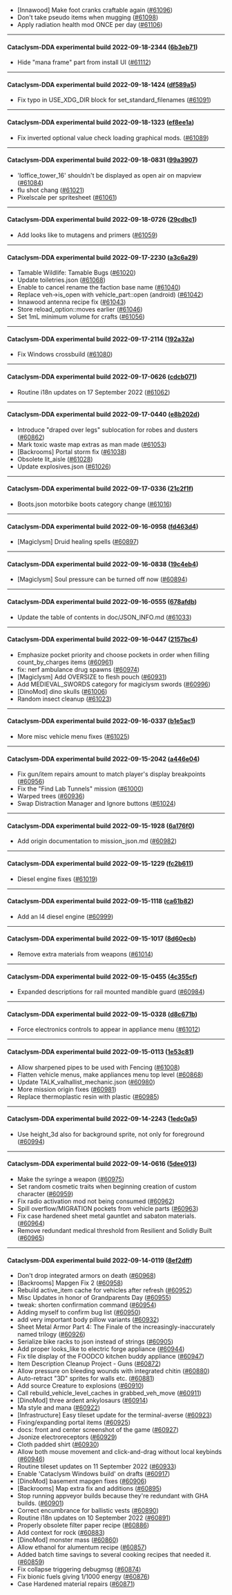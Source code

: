* [Innawood] Make foot cranks craftable again ([#61096](https://github.com/CleverRaven/Cataclysm-DDA/pull/61096))
* Don't take pseudo items when mugging ([#61098](https://github.com/CleverRaven/Cataclysm-DDA/pull/61098))
* Apply radiation health mod ONCE per day ([#61106](https://github.com/CleverRaven/Cataclysm-DDA/pull/61106))

---

#### Cataclysm-DDA experimental build 2022-09-18-2344 ([6b3eb71](https://github.com/CleverRaven/Cataclysm-DDA/releases/tag/cdda-experimental-2022-09-18-2344))

* Hide "mana frame" part from install UI ([#61112](https://github.com/CleverRaven/Cataclysm-DDA/pull/61112))

---

#### Cataclysm-DDA experimental build 2022-09-18-1424 ([df589a5](https://github.com/CleverRaven/Cataclysm-DDA/releases/tag/cdda-experimental-2022-09-18-1424))

* Fix typo in USE_XDG_DIR block for set_standard_filenames ([#61091](https://github.com/CleverRaven/Cataclysm-DDA/pull/61091))

---

#### Cataclysm-DDA experimental build 2022-09-18-1323 ([ef8ee1a](https://github.com/CleverRaven/Cataclysm-DDA/releases/tag/cdda-experimental-2022-09-18-1323))

* Fix inverted optional value check loading graphical mods. ([#61089](https://github.com/CleverRaven/Cataclysm-DDA/pull/61089))

---

#### Cataclysm-DDA experimental build 2022-09-18-0831 ([99a3907](https://github.com/CleverRaven/Cataclysm-DDA/releases/tag/cdda-experimental-2022-09-18-0831))

* 'loffice_tower_16' shouldn't be displayed as open air on mapview ([#61084](https://github.com/CleverRaven/Cataclysm-DDA/pull/61084))
* flu shot chang ([#61021](https://github.com/CleverRaven/Cataclysm-DDA/pull/61021))
* Pixelscale per spritesheet ([#61061](https://github.com/CleverRaven/Cataclysm-DDA/pull/61061))

---

#### Cataclysm-DDA experimental build 2022-09-18-0726 ([29cdbc1](https://github.com/CleverRaven/Cataclysm-DDA/releases/tag/cdda-experimental-2022-09-18-0726))

* Add looks like to mutagens and primers ([#61059](https://github.com/CleverRaven/Cataclysm-DDA/pull/61059))

---

#### Cataclysm-DDA experimental build 2022-09-17-2230 ([a3c6a29](https://github.com/CleverRaven/Cataclysm-DDA/releases/tag/cdda-experimental-2022-09-17-2230))

* Tamable Wildlife: Tamable Bugs ([#61020](https://github.com/CleverRaven/Cataclysm-DDA/pull/61020))
* Update toiletries.json ([#61068](https://github.com/CleverRaven/Cataclysm-DDA/pull/61068))
* Enable to cancel rename the faction base name  ([#61040](https://github.com/CleverRaven/Cataclysm-DDA/pull/61040))
* Replace veh->is_open with vehicle_part::open (android) ([#61042](https://github.com/CleverRaven/Cataclysm-DDA/pull/61042))
* Innawood antenna recipe fix ([#61043](https://github.com/CleverRaven/Cataclysm-DDA/pull/61043))
* Store reload_option::moves earlier ([#61046](https://github.com/CleverRaven/Cataclysm-DDA/pull/61046))
* Set 1mL minimum volume for crafts ([#61056](https://github.com/CleverRaven/Cataclysm-DDA/pull/61056))

---

#### Cataclysm-DDA experimental build 2022-09-17-2114 ([192a32a](https://github.com/CleverRaven/Cataclysm-DDA/releases/tag/cdda-experimental-2022-09-17-2114))

* Fix Windows crossbuild ([#61080](https://github.com/CleverRaven/Cataclysm-DDA/pull/61080))

---

#### Cataclysm-DDA experimental build 2022-09-17-0626 ([cdcb071](https://github.com/CleverRaven/Cataclysm-DDA/releases/tag/cdda-experimental-2022-09-17-0626))

* Routine i18n updates on 17 September 2022 ([#61062](https://github.com/CleverRaven/Cataclysm-DDA/pull/61062))

---

#### Cataclysm-DDA experimental build 2022-09-17-0440 ([e8b202d](https://github.com/CleverRaven/Cataclysm-DDA/releases/tag/cdda-experimental-2022-09-17-0440))

* Introduce "draped over legs" sublocation for robes and dusters ([#60862](https://github.com/CleverRaven/Cataclysm-DDA/pull/60862))
* Mark toxic waste map extras as man made ([#61053](https://github.com/CleverRaven/Cataclysm-DDA/pull/61053))
* [Backrooms] Portal storm fix ([#61038](https://github.com/CleverRaven/Cataclysm-DDA/pull/61038))
* Obsolete lit_aisle ([#61028](https://github.com/CleverRaven/Cataclysm-DDA/pull/61028))
* Update explosives.json ([#61026](https://github.com/CleverRaven/Cataclysm-DDA/pull/61026))

---

#### Cataclysm-DDA experimental build 2022-09-17-0336 ([21c2f1f](https://github.com/CleverRaven/Cataclysm-DDA/releases/tag/cdda-experimental-2022-09-17-0336))

* Boots.json motorbike boots category change ([#61016](https://github.com/CleverRaven/Cataclysm-DDA/pull/61016))

---

#### Cataclysm-DDA experimental build 2022-09-16-0958 ([fd463d4](https://github.com/CleverRaven/Cataclysm-DDA/releases/tag/cdda-experimental-2022-09-16-0958))

* [Magiclysm] Druid healing spells ([#60897](https://github.com/CleverRaven/Cataclysm-DDA/pull/60897))

---

#### Cataclysm-DDA experimental build 2022-09-16-0838 ([19c4eb4](https://github.com/CleverRaven/Cataclysm-DDA/releases/tag/cdda-experimental-2022-09-16-0838))

* [Magiclysm] Soul pressure can be turned off now ([#60894](https://github.com/CleverRaven/Cataclysm-DDA/pull/60894))

---

#### Cataclysm-DDA experimental build 2022-09-16-0555 ([678afdb](https://github.com/CleverRaven/Cataclysm-DDA/releases/tag/cdda-experimental-2022-09-16-0555))

* Update the table of contents in doc/JSON_INFO.md ([#61033](https://github.com/CleverRaven/Cataclysm-DDA/pull/61033))

---

#### Cataclysm-DDA experimental build 2022-09-16-0447 ([2157bc4](https://github.com/CleverRaven/Cataclysm-DDA/releases/tag/cdda-experimental-2022-09-16-0447))

* Emphasize pocket priority and choose pockets in order when filling count_by_charges items ([#60961](https://github.com/CleverRaven/Cataclysm-DDA/pull/60961))
* fix: nerf ambulance drug spawns ([#60974](https://github.com/CleverRaven/Cataclysm-DDA/pull/60974))
* [Magiclysm] Add OVERSIZE to flesh pouch ([#60931](https://github.com/CleverRaven/Cataclysm-DDA/pull/60931))
* Add MEDIEVAL_SWORDS category for magiclysm swords ([#60996](https://github.com/CleverRaven/Cataclysm-DDA/pull/60996))
* [DinoMod] dino skulls ([#61006](https://github.com/CleverRaven/Cataclysm-DDA/pull/61006))
* Random insect cleanup ([#61023](https://github.com/CleverRaven/Cataclysm-DDA/pull/61023))

---

#### Cataclysm-DDA experimental build 2022-09-16-0337 ([b1e5ac1](https://github.com/CleverRaven/Cataclysm-DDA/releases/tag/cdda-experimental-2022-09-16-0337))

* More misc vehicle menu fixes ([#61025](https://github.com/CleverRaven/Cataclysm-DDA/pull/61025))

---

#### Cataclysm-DDA experimental build 2022-09-15-2042 ([a446e04](https://github.com/CleverRaven/Cataclysm-DDA/releases/tag/cdda-experimental-2022-09-15-2042))

* Fix gun/item repairs amount to match player's display breakpoints ([#60956](https://github.com/CleverRaven/Cataclysm-DDA/pull/60956))
* Fix the "Find Lab Tunnels" mission ([#61000](https://github.com/CleverRaven/Cataclysm-DDA/pull/61000))
* Warped trees ([#60936](https://github.com/CleverRaven/Cataclysm-DDA/pull/60936))
* Swap Distraction Manager and Ignore buttons ([#61024](https://github.com/CleverRaven/Cataclysm-DDA/pull/61024))

---

#### Cataclysm-DDA experimental build 2022-09-15-1928 ([6a176f0](https://github.com/CleverRaven/Cataclysm-DDA/releases/tag/cdda-experimental-2022-09-15-1928))

* Add origin documentation to mission_json.md ([#60982](https://github.com/CleverRaven/Cataclysm-DDA/pull/60982))

---

#### Cataclysm-DDA experimental build 2022-09-15-1229 ([fc2b611](https://github.com/CleverRaven/Cataclysm-DDA/releases/tag/cdda-experimental-2022-09-15-1229))

* Diesel engine fixes ([#61019](https://github.com/CleverRaven/Cataclysm-DDA/pull/61019))

---

#### Cataclysm-DDA experimental build 2022-09-15-1118 ([ca61b82](https://github.com/CleverRaven/Cataclysm-DDA/releases/tag/cdda-experimental-2022-09-15-1118))

* Add an I4 diesel engine ([#60999](https://github.com/CleverRaven/Cataclysm-DDA/pull/60999))

---

#### Cataclysm-DDA experimental build 2022-09-15-1017 ([8d60ecb](https://github.com/CleverRaven/Cataclysm-DDA/releases/tag/cdda-experimental-2022-09-15-1017))

* Remove extra materials from weapons ([#61014](https://github.com/CleverRaven/Cataclysm-DDA/pull/61014))

---

#### Cataclysm-DDA experimental build 2022-09-15-0455 ([4c355cf](https://github.com/CleverRaven/Cataclysm-DDA/releases/tag/cdda-experimental-2022-09-15-0455))

* Expanded descriptions for rail mounted mandible guard ([#60984](https://github.com/CleverRaven/Cataclysm-DDA/pull/60984))

---

#### Cataclysm-DDA experimental build 2022-09-15-0328 ([d8c671b](https://github.com/CleverRaven/Cataclysm-DDA/releases/tag/cdda-experimental-2022-09-15-0328))

* Force electronics controls to appear in appliance menu ([#61012](https://github.com/CleverRaven/Cataclysm-DDA/pull/61012))

---

#### Cataclysm-DDA experimental build 2022-09-15-0113 ([1e53c81](https://github.com/CleverRaven/Cataclysm-DDA/releases/tag/cdda-experimental-2022-09-15-0113))

* Allow sharpened pipes to be used with Fencing ([#61008](https://github.com/CleverRaven/Cataclysm-DDA/pull/61008))
* Flatten vehicle menus, make appliances menu top level ([#60868](https://github.com/CleverRaven/Cataclysm-DDA/pull/60868))
* Update TALK_valhallist_mechanic.json ([#60980](https://github.com/CleverRaven/Cataclysm-DDA/pull/60980))
* More mission origin fixes ([#60981](https://github.com/CleverRaven/Cataclysm-DDA/pull/60981))
* Replace thermoplastic resin with plastic ([#60985](https://github.com/CleverRaven/Cataclysm-DDA/pull/60985))

---

#### Cataclysm-DDA experimental build 2022-09-14-2243 ([1edc0a5](https://github.com/CleverRaven/Cataclysm-DDA/releases/tag/cdda-experimental-2022-09-14-2243))

* Use height_3d also for background sprite, not only for foreground ([#60994](https://github.com/CleverRaven/Cataclysm-DDA/pull/60994))

---

#### Cataclysm-DDA experimental build 2022-09-14-0616 ([5dee013](https://github.com/CleverRaven/Cataclysm-DDA/releases/tag/cdda-experimental-2022-09-14-0616))

* Make the syringe a weapon ([#60975](https://github.com/CleverRaven/Cataclysm-DDA/pull/60975))
* Set random cosmetic traits when beginning creation of custom character ([#60959](https://github.com/CleverRaven/Cataclysm-DDA/pull/60959))
* Fix radio activation mod not being consumed ([#60962](https://github.com/CleverRaven/Cataclysm-DDA/pull/60962))
* Spill overflow/MIGRATION pockets from vehicle parts ([#60963](https://github.com/CleverRaven/Cataclysm-DDA/pull/60963))
* Fix case hardened sheet metal gauntlet and sabaton materials. ([#60964](https://github.com/CleverRaven/Cataclysm-DDA/pull/60964))
* Remove redundant medical threshold from Resilient and Solidly Built ([#60965](https://github.com/CleverRaven/Cataclysm-DDA/pull/60965))

---

#### Cataclysm-DDA experimental build 2022-09-14-0119 ([8ef2dff](https://github.com/CleverRaven/Cataclysm-DDA/releases/tag/cdda-experimental-2022-09-14-0119))

* Don't drop integrated armors on death ([#60968](https://github.com/CleverRaven/Cataclysm-DDA/pull/60968))
* [Backrooms] Mapgen Fix 2 ([#60958](https://github.com/CleverRaven/Cataclysm-DDA/pull/60958))
* Rebuild active_item cache for vehicles after refresh ([#60952](https://github.com/CleverRaven/Cataclysm-DDA/pull/60952))
* Misc Updates in honor of Grandparents Day ([#60955](https://github.com/CleverRaven/Cataclysm-DDA/pull/60955))
* tweak: shorten confirmation command ([#60954](https://github.com/CleverRaven/Cataclysm-DDA/pull/60954))
* Adding myself to confirm bug list ([#60950](https://github.com/CleverRaven/Cataclysm-DDA/pull/60950))
* add very important body pillow variants ([#60932](https://github.com/CleverRaven/Cataclysm-DDA/pull/60932))
* Sheet Metal Armor Part 4: The Finale of the increasingly-inaccurately named trilogy ([#60926](https://github.com/CleverRaven/Cataclysm-DDA/pull/60926))
* Serialize bike racks to json instead of strings ([#60905](https://github.com/CleverRaven/Cataclysm-DDA/pull/60905))
* Add proper looks_like to electric forge appliance ([#60944](https://github.com/CleverRaven/Cataclysm-DDA/pull/60944))
* Fix tile display of the FOODCO kitchen buddy appliance ([#60947](https://github.com/CleverRaven/Cataclysm-DDA/pull/60947))
* Item Description Cleanup Project - Guns ([#60872](https://github.com/CleverRaven/Cataclysm-DDA/pull/60872))
* Allow pressure on bleeding wounds with integrated chitin ([#60880](https://github.com/CleverRaven/Cataclysm-DDA/pull/60880))
* Auto-retract "3D" sprites for walls etc. ([#60881](https://github.com/CleverRaven/Cataclysm-DDA/pull/60881))
* Add source Creature to explosions ([#60910](https://github.com/CleverRaven/Cataclysm-DDA/pull/60910))
* Call rebuild_vehicle_level_caches in grabbed_veh_move ([#60911](https://github.com/CleverRaven/Cataclysm-DDA/pull/60911))
* [DinoMod] three ardent ankylosaurs ([#60914](https://github.com/CleverRaven/Cataclysm-DDA/pull/60914))
* Ma style and mana ([#60922](https://github.com/CleverRaven/Cataclysm-DDA/pull/60922))
* [Infrastructure] Easy tileset update for the terminal-averse ([#60923](https://github.com/CleverRaven/Cataclysm-DDA/pull/60923))
* Fixing/expanding portal items ([#60925](https://github.com/CleverRaven/Cataclysm-DDA/pull/60925))
* docs: front and center screenshot of the game ([#60927](https://github.com/CleverRaven/Cataclysm-DDA/pull/60927))
* Jsonize electroreceptors ([#60929](https://github.com/CleverRaven/Cataclysm-DDA/pull/60929))
* Cloth padded shirt ([#60930](https://github.com/CleverRaven/Cataclysm-DDA/pull/60930))
* Allow both mouse movement and click-and-drag without local keybinds ([#60946](https://github.com/CleverRaven/Cataclysm-DDA/pull/60946))
* Routine tileset updates on 11 September 2022 ([#60933](https://github.com/CleverRaven/Cataclysm-DDA/pull/60933))
* Enable 'Cataclysm Windows build' on drafts ([#60917](https://github.com/CleverRaven/Cataclysm-DDA/pull/60917))
* [DinoMod] basement mapgen fixes ([#60906](https://github.com/CleverRaven/Cataclysm-DDA/pull/60906))
* [Backrooms] Map extra fix and additions ([#60895](https://github.com/CleverRaven/Cataclysm-DDA/pull/60895))
* Stop running appveyor builds because they're redundant with GHA builds. ([#60901](https://github.com/CleverRaven/Cataclysm-DDA/pull/60901))
* Correct encumbrance for ballistic vests ([#60890](https://github.com/CleverRaven/Cataclysm-DDA/pull/60890))
* Routine i18n updates on 10 September 2022 ([#60891](https://github.com/CleverRaven/Cataclysm-DDA/pull/60891))
* Properly obsolete filter paper recipe ([#60886](https://github.com/CleverRaven/Cataclysm-DDA/pull/60886))
* Add context for rock ([#60883](https://github.com/CleverRaven/Cataclysm-DDA/pull/60883))
* [DinoMod] monster mass ([#60860](https://github.com/CleverRaven/Cataclysm-DDA/pull/60860))
* Allow ethanol for alumentum recipe ([#60857](https://github.com/CleverRaven/Cataclysm-DDA/pull/60857))
* Added batch time savings to several cooking recipes that needed it. ([#60859](https://github.com/CleverRaven/Cataclysm-DDA/pull/60859))
* Fix collapse triggering debugmsg ([#60874](https://github.com/CleverRaven/Cataclysm-DDA/pull/60874))
* Fix bionic fuels giving 1/1000 energy ([#60876](https://github.com/CleverRaven/Cataclysm-DDA/pull/60876))
* Case Hardened material repairs ([#60871](https://github.com/CleverRaven/Cataclysm-DDA/pull/60871))
